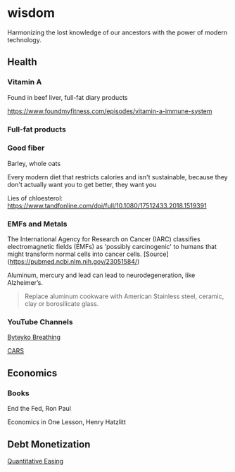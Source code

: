 # wisdom

Harmonizing the lost knowledge of our ancestors with the power of modern technology. 


## Health

### Vitamin A
Found in beef liver, full-fat diary products

https://www.foundmyfitness.com/episodes/vitamin-a-immune-system

### Full-fat products

### Good fiber
Barley, whole oats

Every modern diet that restricts calories and isn't sustainable, because they don't actually want you to get better, they want you 

Lies of chloesterol:
https://www.tandfonline.com/doi/full/10.1080/17512433.2018.1519391

### EMFs and Metals

The International Agency for Research on Cancer (IARC) classifies electromagnetic fields (EMFs) as 'possibly carcinogenic' to humans that might transform normal cells into cancer cells. [Source] (https://pubmed.ncbi.nlm.nih.gov/23051584/)

Aluminum, mercury and lead can lead to neurodegeneration, like Alzheimer’s. 
> Replace aluminum cookware with American Stainless steel, ceramic, clay or borosilicate glass.




### YouTube Channels

[Byteyko Breathing](https://www.youtube.com/watch?v=tKaUEVnducI&t=310s)

[CARS](https://www.youtube.com/watch?v=LGUhVelktk4)



## Economics

### Books

End the Fed, Ron Paul

Economics in One Lesson, Henry Hatzlitt


## Debt Monetization

[Quantitative Easing](https://www.youtube.com/watch?v=NSW7Yim23c0)
